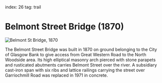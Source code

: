 index: 26
tag: trail

# Belmont Street Bridge (1870)

![Belmont St Bridge, 1870](image:belmont-st-bridge.jpg)

The Belmont Street Bridge was built in 1870 on ground
belonging to the City of Glasgow Bank to give access
from Great Western Road to the North Woodside area.
Its high elliptical masonry arch pierced with stone
parapets and rusticated abutments carries Belmont
Street over the river. A subsidiary cast-iron span with six
ribs and lattice railings carrying the street over
Garriochmill Road was replaced in 1971 in concrete.
